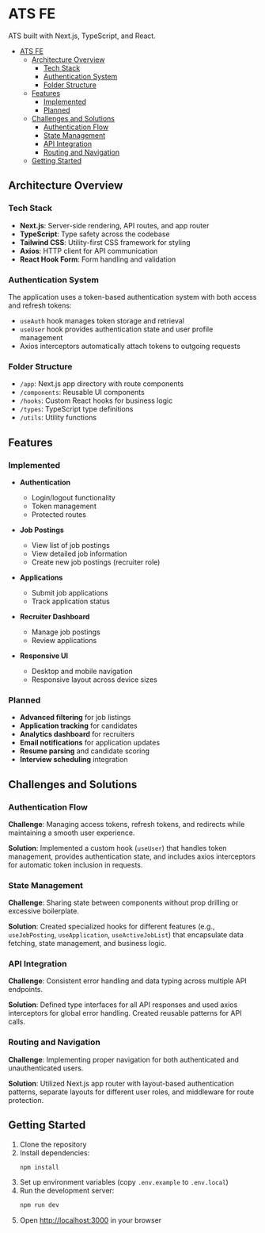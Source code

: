 # ATS FE

<!--toc:start-->

ATS built with Next.js, TypeScript, and React.

- [ATS FE](#ats-fe)
  - [Architecture Overview](#architecture-overview)
    - [Tech Stack](#tech-stack)
    - [Authentication System](#authentication-system)
    - [Folder Structure](#folder-structure)
  - [Features](#features)
    - [Implemented](#implemented)
    - [Planned](#planned)
  - [Challenges and Solutions](#challenges-and-solutions)
    - [Authentication Flow](#authentication-flow)
    - [State Management](#state-management)
    - [API Integration](#api-integration)
    - [Routing and Navigation](#routing-and-navigation)
  - [Getting Started](#getting-started)
  <!--toc:end-->

## Architecture Overview

### Tech Stack

- **Next.js**: Server-side rendering, API routes, and app router
- **TypeScript**: Type safety across the codebase
- **Tailwind CSS**: Utility-first CSS framework for styling
- **Axios**: HTTP client for API communication
- **React Hook Form**: Form handling and validation

### Authentication System

The application uses a token-based authentication system with both access and refresh tokens:

- `useAuth` hook manages token storage and retrieval
- `useUser` hook provides authentication state and user profile management
- Axios interceptors automatically attach tokens to outgoing requests

### Folder Structure

- `/app`: Next.js app directory with route components
- `/components`: Reusable UI components
- `/hooks`: Custom React hooks for business logic
- `/types`: TypeScript type definitions
- `/utils`: Utility functions

## Features

### Implemented

- **Authentication**

  - Login/logout functionality
  - Token management
  - Protected routes

- **Job Postings**

  - View list of job postings
  - View detailed job information
  - Create new job postings (recruiter role)

- **Applications**

  - Submit job applications
  - Track application status

- **Recruiter Dashboard**

  - Manage job postings
  - Review applications

- **Responsive UI**
  - Desktop and mobile navigation
  - Responsive layout across device sizes

### Planned

- **Advanced filtering** for job listings
- **Application tracking** for candidates
- **Analytics dashboard** for recruiters
- **Email notifications** for application updates
- **Resume parsing** and candidate scoring
- **Interview scheduling** integration

## Challenges and Solutions

### Authentication Flow

**Challenge**: Managing access tokens, refresh tokens, and redirects while maintaining a smooth user experience.

**Solution**: Implemented a custom hook (`useUser`) that handles token management, provides authentication state, and includes axios interceptors for automatic token inclusion in requests.

### State Management

**Challenge**: Sharing state between components without prop drilling or excessive boilerplate.

**Solution**: Created specialized hooks for different features (e.g., `useJobPosting`, `useApplication`, `useActiveJobList`) that encapsulate data fetching, state management, and business logic.

### API Integration

**Challenge**: Consistent error handling and data typing across multiple API endpoints.

**Solution**: Defined type interfaces for all API responses and used axios interceptors for global error handling. Created reusable patterns for API calls.

### Routing and Navigation

**Challenge**: Implementing proper navigation for both authenticated and unauthenticated users.

**Solution**: Utilized Next.js app router with layout-based authentication patterns, separate layouts for different user roles, and middleware for route protection.

## Getting Started

1. Clone the repository
2. Install dependencies:
   ```bash
   npm install
   ```
3. Set up environment variables (copy `.env.example` to `.env.local`)
4. Run the development server:
   ```bash
   npm run dev
   ```
5. Open [http://localhost:3000](http://localhost:3000) in your browser
